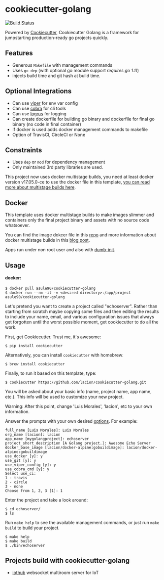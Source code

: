 # cookiecutter-golang

[![Build Status](https://travis-ci.org/lacion/cookiecutter-golang.svg?branch=master)](https://travis-ci.org/lacion/cookiecutter-golang)

Powered by [Cookiecutter](https://github.com/audreyr/cookiecutter), Cookiecutter Golang is a framework for jumpstarting production-ready go projects quickly.

## Features

- Generous `Makefile` with management commands
- Uses `go dep` (with optional go module support *requires go 1.11*)
- injects build time and git hash at build time.

## Optional Integrations

- Can use [viper](https://github.com/spf13/viper) for env var config
- Can use [cobra](https://github.com/spf13/cobra) for cli tools
- Can use [logrus](https://github.com/sirupsen/logrus) for logging
- Can create dockerfile for building go binary and dockerfile for final go binary (no code in final container)
- If docker is used adds docker management commands to makefile
- Option of TravisCI, CircleCI or None

## Constraints

- Uses `dep` or `mod` for dependency management
- Only maintained 3rd party libraries are used.

This project now uses docker multistage builds, you need at least docker version v17.05.0-ce to use the docker file in this template, [you can read more about multistage builds here](https://www.critiqus.com/post/multi-stage-docker-builds/).

## Docker

This template uses docker multistage builds to make images slimmer and containers only the final project binary and assets with no source code whatsoever.

You can find the image dokcer file in this [repo](https://github.com/lacion/alpine-golang-buildimage) and more information about docker multistage builds in this [blog post](https://www.critiqus.com/post/multi-stage-docker-builds/).

Apps run under non root user and also with [dumb-init](https://github.com/Yelp/dumb-init).

## Usage

#### docker:
```console
$ docker pull asule90/cookiecutter-golang
$ docker run --rm -it -v <desired directory>:/app/project asule90/cookiecutter-golang
```

Let's pretend you want to create a project called "echoserver". Rather than starting from scratch maybe copying 
some files and then editing the results to include your name, email, and various configuration issues that always 
get forgotten until the worst possible moment, get cookiecutter to do all the work.

First, get Cookiecutter. Trust me, it's awesome:
```console
$ pip install cookiecutter
```

Alternatively, you can install `cookiecutter` with homebrew:
```console
$ brew install cookiecutter
```

Finally, to run it based on this template, type:
```console
$ cookiecutter https://github.com/lacion/cookiecutter-golang.git
```

You will be asked about your basic info (name, project name, app name, etc.). This info will be used to customize your new project.

Warning: After this point, change 'Luis Morales', 'lacion', etc to your own information.

Answer the prompts with your own desired [options](). For example:
```console
full_name [Luis Morales]: Luis Morales
org_name [lacion]: lacion
app_name [mygolangproject]: echoserver
project_short_description [A Golang project.]: Awesome Echo Server
docker_base_image [lacion/docker-alpine:gobuildimage]: lacion/docker-alpine:gobuildimage
use_docker [y]: y
use_git [y]: y
use_viper_config [y]: y
use_cobra_cmd [y]: y
Select use_ci:
1 - travis
2 - circle
3 - none
Choose from 1, 2, 3 [1]: 1
```

Enter the project and take a look around:
```console
$ cd echoserver/
$ ls
```

Run `make help` to see the available management commands, or just run `make build` to build your project.
```console
$ make help
$ make build
$ ./bin/echoserver
```

## Projects build with cookiecutter-golang

- [iothub](https://github.com/lacion/iothub) websocket multiroom server for IoT

